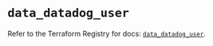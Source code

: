 # `data_datadog_user`

Refer to the Terraform Registry for docs: [`data_datadog_user`](https://registry.terraform.io/providers/datadog/datadog/3.58.0/docs/data-sources/user).
